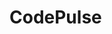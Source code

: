 # CodePulse
<script src="https://maps.googleapis.com/maps/api/js?key=AIzaSyDDA4K_1CoLiwcluB6vJgjua1WJNZcXl4o&callback=initMap" async defer></script>
